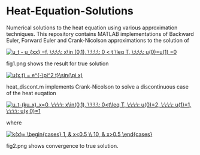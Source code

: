 # Heat-Equation-Solutions
Numerical solutions to the heat equation using various approximation techniques. This repository contains MATLAB implementations of Backward Euler, Forward Euler and Crank-Nicolson approximations to the solution of 

<a href="https://www.codecogs.com/eqnedit.php?latex=u_t&space;-&space;u_{xx}&space;=f,&space;\:\:\:\:&space;x\in&space;(0,1),&space;\:\:\:\:&space;0&space;<&space;t&space;\leq&space;T,&space;\:\:\:\:&space;u(0)=u(1)&space;=0" target="_blank"><img src="https://latex.codecogs.com/gif.latex?u_t&space;-&space;u_{xx}&space;=f,&space;\:\:\:\:&space;x\in&space;(0,1),&space;\:\:\:\:&space;0&space;<&space;t&space;\leq&space;T,&space;\:\:\:\:&space;u(0)=u(1)&space;=0" title="u_t - u_{xx} =f, \:\:\:\: x\in (0,1), \:\:\:\: 0 < t \leq T, \:\:\:\: u(0)=u(1) =0" /></a>

fig1.png shows the result for true solution

<a href="https://www.codecogs.com/eqnedit.php?latex=u(x,t)&space;=&space;e^{-\pi^2&space;t}\sin(\pi&space;x)" target="_blank"><img src="https://latex.codecogs.com/gif.latex?u(x,t)&space;=&space;e^{-\pi^2&space;t}\sin(\pi&space;x)" title="u(x,t) = e^{-\pi^2 t}\sin(\pi x)" /></a>

heat_discont.m implements Crank-Nicolson to solve a discontinuous case of the heat euqation

<a href="https://www.codecogs.com/eqnedit.php?latex=u_t-(ku_x)_x=0,&space;\:\:\:\:&space;x\in(0,1),&space;\:\:\:\:&space;0<t\leq&space;T,&space;\:\:\:\:&space;u(0)=2,&space;\:\:\:\:&space;u(1)=1,&space;\:\:\:\:&space;u(x,0)=1" target="_blank"><img src="https://latex.codecogs.com/gif.latex?u_t-(ku_x)_x=0,&space;\:\:\:\:&space;x\in(0,1),&space;\:\:\:\:&space;0<t\leq&space;T,&space;\:\:\:\:&space;u(0)=2,&space;\:\:\:\:&space;u(1)=1,&space;\:\:\:\:&space;u(x,0)=1" title="u_t-(ku_x)_x=0, \:\:\:\: x\in(0,1), \:\:\:\: 0<t\leq T, \:\:\:\: u(0)=2, \:\:\:\: u(1)=1, \:\:\:\: u(x,0)=1" /></a>

where

<a href="https://www.codecogs.com/eqnedit.php?latex=k(x)=&space;\begin{cases}&space;1,&space;&&space;x<0.5&space;\\&space;10,&space;&&space;x>0.5&space;\end{cases}" target="_blank"><img src="https://latex.codecogs.com/gif.latex?k(x)=&space;\begin{cases}&space;1,&space;&&space;x<0.5&space;\\&space;10,&space;&&space;x>0.5&space;\end{cases}" title="k(x)= \begin{cases} 1, & x<0.5 \\ 10, & x>0.5 \end{cases}" /></a>

fig2.png shows convergence to true solution. 
